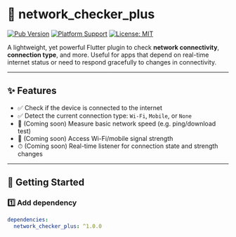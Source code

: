# 📡 network_checker_plus

[![Pub Version](https://img.shields.io/pub/v/network_checker_plus.svg)](https://pub.dev/packages/network_checker_plus)
[![Platform Support](https://img.shields.io/badge/platforms-android%20|%20ios%20|%20web%20|%20macos-lightgrey)]()
[![License: MIT](https://img.shields.io/badge/license-MIT-blue.svg)](LICENSE)

A lightweight, yet powerful Flutter plugin to check **network connectivity**, **connection type**, and more. Useful for apps that depend on real-time internet status or need to respond gracefully to changes in connectivity.

---

## ✨ Features

- ✅ Check if the device is connected to the internet
- ✅ Detect the current connection type: `Wi-Fi`, `Mobile`, or `None`
- 🔄 (Coming soon) Measure basic network speed (e.g. ping/download test)
- 📶 (Coming soon) Access Wi-Fi/mobile signal strength
- ⏱ (Coming soon) Real-time listener for connection state and strength changes

---

## 🚀 Getting Started

### 1️⃣ Add dependency

```yaml
dependencies:
  network_checker_plus: ^1.0.0
